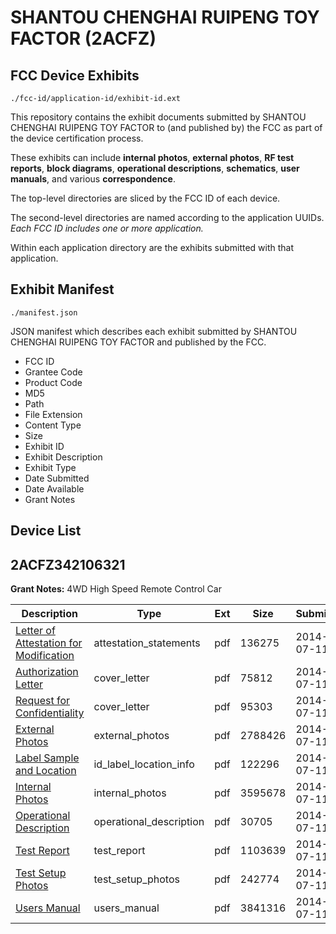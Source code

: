 # SHANTOU CHENGHAI RUIPENG TOY FACTOR (2ACFZ)
## FCC Device Exhibits

```
./fcc-id/application-id/exhibit-id.ext
```

This repository contains the exhibit documents submitted by SHANTOU CHENGHAI RUIPENG TOY FACTOR to (and published by) the FCC as part of the device certification process.

These exhibits can include **internal photos**, **external photos**, **RF test reports**, **block diagrams**, **operational descriptions**, **schematics**, **user manuals**, and various **correspondence**.

The top-level directories are sliced by the FCC ID of each device.

The second-level directories are named according to the application UUIDs. *Each FCC ID includes one or more application.*

Within each application directory are the exhibits submitted with that application. 

## Exhibit Manifest

```
./manifest.json
```

JSON manifest which describes each exhibit submitted by SHANTOU CHENGHAI RUIPENG TOY FACTOR and published by the FCC.

- FCC ID
- Grantee Code
- Product Code
- MD5
- Path
- File Extension
- Content Type
- Size
- Exhibit ID
- Exhibit Description
- Exhibit Type
- Date Submitted
- Date Available
- Grant Notes

## Device List
## 2ACFZ342106321
**Grant Notes:** 4WD High Speed Remote Control Car

| Description | Type | Ext | Size | Submitted | Available |
| ----------- | ---- | --- | ---- | --------- | --------- |
| [Letter of Attestation for Modification](2ACFZ342106321/9d533ebd512d2e42bdfe316f7438d7ea/2323495.pdf) | attestation_statements | pdf | 136275 | 2014-07-11 | 2014-07-11 |
| [Authorization Letter](2ACFZ342106321/9d533ebd512d2e42bdfe316f7438d7ea/2323490.pdf) | cover_letter | pdf | 75812 | 2014-07-11 | 2014-07-11 |
| [Request for Confidentiality](2ACFZ342106321/9d533ebd512d2e42bdfe316f7438d7ea/2323491.pdf) | cover_letter | pdf | 95303 | 2014-07-11 | 2014-07-11 |
| [External Photos](2ACFZ342106321/9d533ebd512d2e42bdfe316f7438d7ea/2323492.pdf) | external_photos | pdf | 2788426 | 2014-07-11 | 2014-07-11 |
| [Label Sample and Location](2ACFZ342106321/9d533ebd512d2e42bdfe316f7438d7ea/2323494.pdf) | id_label_location_info | pdf | 122296 | 2014-07-11 | 2014-07-11 |
| [Internal Photos](2ACFZ342106321/9d533ebd512d2e42bdfe316f7438d7ea/2323493.pdf) | internal_photos | pdf | 3595678 | 2014-07-11 | 2014-07-11 |
| [Operational Description](2ACFZ342106321/9d533ebd512d2e42bdfe316f7438d7ea/2323496.pdf) | operational_description | pdf | 30705 | 2014-07-11 | 2014-07-11 |
| [Test Report](2ACFZ342106321/9d533ebd512d2e42bdfe316f7438d7ea/2323497.pdf) | test_report | pdf | 1103639 | 2014-07-11 | 2014-07-11 |
| [Test Setup Photos](2ACFZ342106321/9d533ebd512d2e42bdfe316f7438d7ea/2323498.pdf) | test_setup_photos | pdf | 242774 | 2014-07-11 | 2014-07-11 |
| [Users Manual](2ACFZ342106321/9d533ebd512d2e42bdfe316f7438d7ea/2323499.pdf) | users_manual | pdf | 3841316 | 2014-07-11 | 2014-07-11 |
